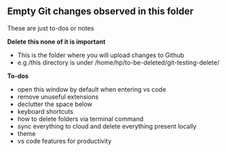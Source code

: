 ## Empty Git changes observed in this folder
These are just to-dos or notes

**Delete this none of it is important**
- This is the folder where you will upload changes to Github
- e.g /this directory is under /home/hp/to-be-deleted/git-testing-delete/

**To-dos**
- open this window by default when entering vs code
- remove unuseful extensions
- declutter the space below
- keyboard shortcuts
- how to delete folders via terminal command
- sync everything to cloud and delete everything present locally
- theme
- vs code features for productivity